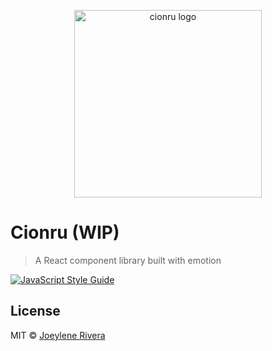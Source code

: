 <p align="center">
  <img
    src="https://raw.githubusercontent.com/jorenrui/cionru/master/assets/img/logo.svg"
    alt="cionru logo"
    width="300"
    height="300"
  />
</p>

# Cionru (WIP)

> A React component library built with emotion

[![JavaScript Style Guide](https://img.shields.io/badge/code_style-standard-brightgreen.svg)](https://standardjs.com)

## License

MIT © [Joeylene Rivera](https://github.com/jorenrui)
